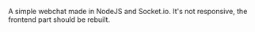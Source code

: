 A simple webchat made in NodeJS and Socket.io. It's not responsive, the frontend part should be rebuilt.
